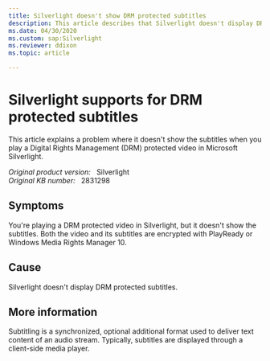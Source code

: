 ```yaml
---
title: Silverlight doesn't show DRM protected subtitles
description: This article describes that Silverlight doesn't display DRM protected subtitles.
ms.date: 04/30/2020
ms.custom: sap:Silverlight
ms.reviewer: ddixon
ms.topic: article

---
```

# Silverlight supports for DRM protected subtitles

This article explains a problem where it doesn't show the subtitles when you play a Digital Rights Management (DRM) protected video in Microsoft Silverlight.

_Original product version:_ &nbsp; Silverlight  
_Original KB number:_ &nbsp; 2831298

## Symptoms

You're playing a DRM protected video in Silverlight, but it doesn't show the subtitles. Both the video and its subtitles are encrypted with PlayReady or Windows Media Rights Manager 10.

## Cause

Silverlight doesn't display DRM protected subtitles.

## More information

Subtitling is a synchronized, optional additional format used to deliver text content of an audio stream. Typically, subtitles are displayed through a client-side media player.
